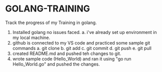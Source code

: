 # GOLANG-TRAINING

Track the progress of my Training in golang.

1. Installed golang no issues faced.
  a. i've already set up environment in my local machine.
2. github is connected to my VS code and practiced some sample git commands
  a. git clone
  b. git add
  c. git commit
  d. git push
  e. git pull
3. created README.md and pushed teh changes to git.
4. wrote sample code (Hello_World) and ran it using "go run Hello_World.go" and pushed the changes. 
 
  
